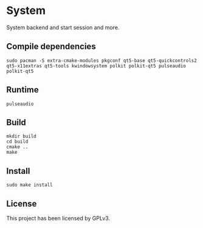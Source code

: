 # System

System backend and start session and more.

## Compile dependencies

```shell
sudo pacman -S extra-cmake-modules pkgconf qt5-base qt5-quickcontrols2 qt5-x11extras qt5-tools kwindowsystem polkit polkit-qt5 pulseaudio polkit-qt5
```

## Runtime

```shell
pulseaudio
```

## Build

```shell
mkdir build
cd build
cmake ..
make
```

## Install

```shell
sudo make install
```

## License

This project has been licensed by GPLv3.